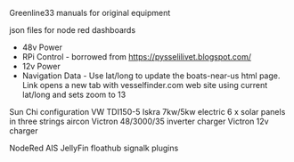 Greenline33 manuals for original equipment

json files for node red dashboards 

- 48v Power
- RPi Control - borrowed from https://pysselilivet.blogspot.com/
- 12v Power
- Navigation Data - Use lat/long to update the boats-near-us html page.
Link opens a new tab with vesselfinder.com web site using current lat/long and sets zoom to 13 

Sun Chi configuration
VW TDI150-5
Iskra 7kw/5kw electric
6 x solar panels in three strings
aircon
Victron 48/3000/35 inverter charger
Victron 12v charger

NodeRed
AIS
JellyFin
floathub
signalk plugins
